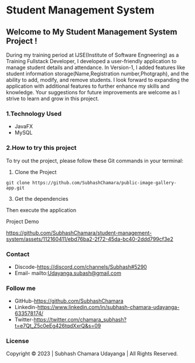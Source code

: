 # Student Management System

## Welcome to My Student Management System Project !

During my training period at IJSE(Institute of Software Engneering) as a Training Fullstack Developer, I developed a user-friendly application to manage student details and attendance. In Version-1, I added features like student information storage(Name,Registration number,Photgraph), and the ability to add, modify, and remove students. I look forward to expanding the application with additional features to further enhance my skills and knowledge. Your suggestions for future improvements are welcome as I strive to learn and grow in this project.

### 1.Technology Used

 - JavaFX
 - MySQL

### 2.How to try this project
  
  To try out the project, please follow these Git commands in your terminal:
  1. Clone the Project 
```
git clone https://github.com/SubhashChamara/public-image-gallery-app.git
```


  3. Get the dependencies
  
  Then execute the application  

  Project Demo
  
  https://github.com/SubhashChamara/student-management-system/assets/112160411/ebd76ba2-2f72-45da-bc40-2ddd799cf3e2
  
### Contact
 
-  Discode-https://discord.com/channels/Subhash#5290
-  Email-  mailto:Udayanga.subash@gmail.com
    
### Follow me

- GitHub-https://github.com/SubhashChamara
- Linkedin-https://www.linkedin.com/in/subhash-chamara-udayanga-633578174/
- Twitter-https://twitter.com/chamara_subhash?t=e7Qt_Z5c0eEg426tqdXxrQ&s=09


### License
Copyright &copy; 2023 | Subhash Chamara Udayanga | All Rights Reserved.
